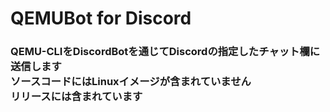 # QEMUBot for Discord
<h3>QEMU-CLIをDiscordBotを通じてDiscordの指定したチャット欄に送信します<br>ソースコードにはLinuxイメージが含まれていません<br>リリースには含まれています</h3>
